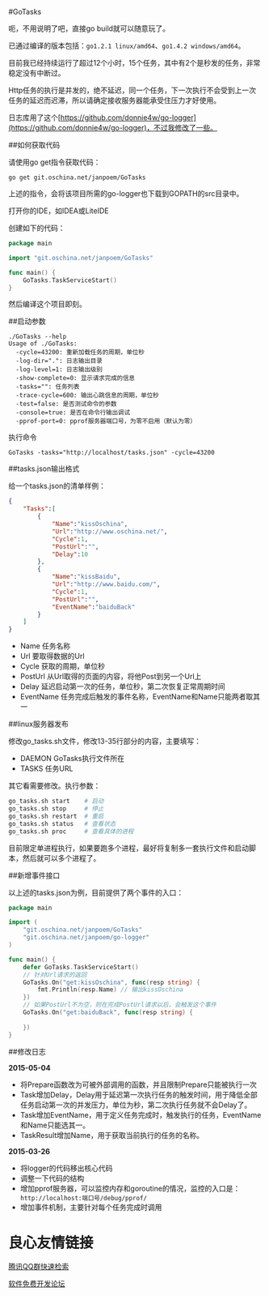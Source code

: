 #GoTasks

呃，不用说明了吧，直接go build就可以随意玩了。

已通过编译的版本包括：`go1.2.1 linux/amd64`、`go1.4.2 windows/amd64`。

目前我已经持续运行了超过12个小时，15个任务，其中有2个是秒发的任务，非常稳定没有中断过。

Http任务的执行是并发的，绝不延迟，同一个任务，下一次执行不会受到上一次任务的延迟而迟滞，所以请确定接收服务器能承受住压力才好使用。

日志库用了这个[https://github.com/donnie4w/go-logger](https://github.com/donnie4w/go-logger)，不过我修改了一些。

##如何获取代码

请使用go get指令获取代码：

```shell
go get git.oschina.net/janpoem/GoTasks
```

上述的指令，会将该项目所需的go-logger也下载到GOPATH的src目录中。

打开你的IDE，如IDEA或LiteIDE

创建如下的代码：

```go
package main

import "git.oschina.net/janpoem/GoTasks"

func main() {
    GoTasks.TaskServiceStart()
}
```

然后编译这个项目即刻。

##启动参数

```
./GoTasks --help
Usage of ./GoTasks:
  -cycle=43200: 重新加载任务的周期，单位秒
  -log-dir=".": 日志输出目录
  -log-level=1: 日志输出级别
  -show-complete=0: 显示请求完成的信息
  -tasks="": 任务列表
  -trace-cycle=600: 输出心跳信息的周期，单位秒
  -test=false: 是否测试命令的参数
  -console=true: 是否在命令行输出调试
  -pprof-port=0: pprof服务器端口号，为零不启用（默认为零）
```

执行命令

```
GoTasks -tasks="http://localhost/tasks.json" -cycle=43200
```

##tasks.json输出格式

给一个tasks.json的清单样例：

```json
{
	"Tasks":[
		{
			"Name":"kissOschina",
			"Url":"http://www.oschina.net/",
			"Cycle":1,
			"PostUrl":"",
			"Delay":10
		},
		{
			"Name":"kissBaidu",
			"Url":"http://www.baidu.com/",
			"Cycle":1,
			"PostUrl":"",
			"EventName":"baiduBack"
		}
	]
}
```

* Name 任务名称
* Url 要取得数据的Url
* Cycle 获取的周期，单位秒
* PostUrl 从Url取得的页面的内容，将他Post到另一个Url上
* Delay 延迟启动第一次的任务，单位秒，第二次恢复正常周期时间
* EventName 任务完成后触发的事件名称，EventName和Name只能两者取其一

##linux服务器发布

修改go_tasks.sh文件，修改13-35行部分的内容，主要填写：

* DAEMON GoTasks执行文件所在
* TASKS 任务URL

其它看需要修改。执行参数：

```bash
go_tasks.sh start    # 启动
go_tasks.sh stop     # 停止
go_tasks.sh restart  # 重启
go_tasks.sh status   # 查看状态
go_tasks.sh proc     # 查看具体的进程
```

目前限定单进程执行，如果要跑多个进程，最好将复制多一套执行文件和启动脚本，然后就可以多个进程了。

##新增事件接口

以上述的tasks.json为例，目前提供了两个事件的入口：

```go
package main

import (
	"git.oschina.net/janpoem/GoTasks"
	"git.oschina.net/janpoem/go-logger"
)

func main() {
    defer GoTasks.TaskServiceStart()
    // 针对Url请求的返回
    GoTasks.On("get:kissOschina", func(resp string) {
        fmt.Println(resp.Name) // 输出kissOschina
    })
    // 如果PostUrl不为空，则在完成PostUrl请求以后，会触发这个事件
    GoTasks.On("get:baiduBack", func(resp string) {
    
	})
}
```

##修改日志

**2015-05-04**

* 将Prepare函数改为可被外部调用的函数，并且限制Prepare只能被执行一次
* Task增加Delay，Delay用于延迟第一次执行任务的触发时间，用于降低全部任务启动第一次的并发压力，单位为秒，第二次执行任务就不会Delay了。
* Task增加EventName，用于定义任务完成时，触发执行的任务，EventName和Name只能选其一。
* TaskResult增加Name，用于获取当前执行的任务的名称。

**2015-03-26**

* 将logger的代码移出核心代码
* 调整一下代码的结构
* 增加pprof服务器，可以监控内存和goroutine的情况，监控的入口是：`http://localhost:端口号/debug/pprof/`
* 增加事件机制，主要针对每个任务完成时调用

 # 良心友情链接

[腾讯QQ群快速检索](http://u.720life.cn/s/8cf73f7c)

[软件免费开发论坛](http://u.720life.cn/s/bbb01dc0)